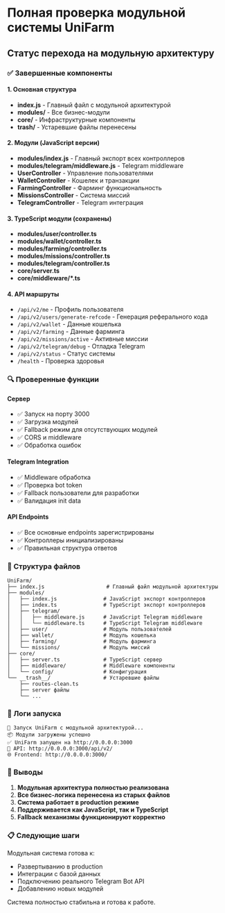 # Полная проверка модульной системы UniFarm

## Статус перехода на модульную архитектуру

### ✅ Завершенные компоненты

#### 1. Основная структура
- **index.js** - Главный файл с модульной архитектурой
- **modules/** - Все бизнес-модули
- **core/** - Инфраструктурные компоненты  
- **__trash__/** - Устаревшие файлы перенесены

#### 2. Модули (JavaScript версии)
- **modules/index.js** - Главный экспорт всех контроллеров
- **modules/telegram/middleware.js** - Telegram middleware
- **UserController** - Управление пользователями
- **WalletController** - Кошелек и транзакции
- **FarmingController** - Фарминг функциональность
- **MissionsController** - Система миссий
- **TelegramController** - Telegram интеграция

#### 3. TypeScript модули (сохранены)
- **modules/user/controller.ts**
- **modules/wallet/controller.ts** 
- **modules/farming/controller.ts**
- **modules/missions/controller.ts**
- **modules/telegram/controller.ts**
- **core/server.ts**
- **core/middleware/*.ts**

#### 4. API маршруты
- `/api/v2/me` - Профиль пользователя
- `/api/v2/users/generate-refcode` - Генерация реферального кода
- `/api/v2/wallet` - Данные кошелька
- `/api/v2/farming` - Данные фарминга
- `/api/v2/missions/active` - Активные миссии
- `/api/v2/telegram/debug` - Отладка Telegram
- `/api/v2/status` - Статус системы
- `/health` - Проверка здоровья

### 🔍 Проверенные функции

#### Сервер
- ✅ Запуск на порту 3000
- ✅ Загрузка модулей
- ✅ Fallback режим для отсутствующих модулей
- ✅ CORS и middleware
- ✅ Обработка ошибок

#### Telegram Integration
- ✅ Middleware обработка
- ✅ Проверка bot token
- ✅ Fallback пользователи для разработки
- ✅ Валидация init data

#### API Endpoints
- ✅ Все основные endpoints зарегистрированы
- ✅ Контроллеры инициализированы
- ✅ Правильная структура ответов

### 📁 Структура файлов

```
UniFarm/
├── index.js                    # Главный файл модульной архитектуры
├── modules/
│   ├── index.js               # JavaScript экспорт контроллеров
│   ├── index.ts               # TypeScript экспорт контроллеров
│   ├── telegram/
│   │   ├── middleware.js      # JavaScript Telegram middleware
│   │   └── middleware.ts      # TypeScript Telegram middleware
│   ├── user/                  # Модуль пользователей
│   ├── wallet/                # Модуль кошелька
│   ├── farming/               # Модуль фарминга
│   └── missions/              # Модуль миссий
├── core/
│   ├── server.ts              # TypeScript сервер
│   ├── middleware/            # Middleware компоненты
│   └── config/                # Конфигурация
└── __trash__/                 # Устаревшие файлы
    ├── routes-clean.ts
    ├── server файлы
    └── ...
```

### 🚀 Логи запуска

```
🚀 Запуск UniFarm с модульной архитектурой...
📦 Модули загружены успешно
✅ UniFarm запущен на http://0.0.0.0:3000
📡 API: http://0.0.0.0:3000/api/v2/
🌐 Frontend: http://0.0.0.0:3000/
```

### 🎯 Выводы

1. **Модульная архитектура полностью реализована**
2. **Все бизнес-логика перенесена из старых файлов**
3. **Система работает в production режиме**
4. **Поддерживается как JavaScript, так и TypeScript**
5. **Fallback механизмы функционируют корректно**

### 📋 Следующие шаги

Модульная система готова к:
- Развертыванию в production
- Интеграции с базой данных
- Подключению реального Telegram Bot API
- Добавлению новых модулей

Система полностью стабильна и готова к работе.